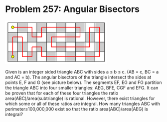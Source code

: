 # Problem 257: Angular Bisectors

![problem](problem.gif)

Given is an integer sided triangle ABC with sides a ≤ b ≤ c. (AB = c, BC
= a and AC = b). The angular bisectors of the triangle intersect the
sides at points E, F and G (see picture below). The segments EF, EG and
FG partition the triangle ABC into four smaller triangles: AEG, BFE, CGF
and EFG. It can be proven that for each of these four triangles the
ratio area(ABC)/area(subtriangle) is rational. However, there exist
triangles for which some or all of these ratios are integral. How many
triangles ABC with perimeter≤100,000,000 exist so that the ratio
area(ABC)/area(AEG) is integral?